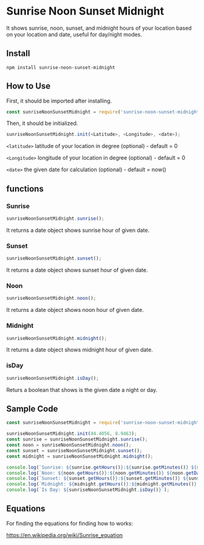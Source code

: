 # Sunrise Noon Sunset Midnight
It shows sunrise, noon, sunset, and midnight hours of your location based on your location and date, useful for day/night modes.

## Install
```
npm install sunrise-noon-sunset-midnight
```
## How to Use

First, it should be imported after installing.

```js
const sunriseNoonSunsetMidnight = require('sunrise-noon-sunset-midnight');
```

Then, it should be initialized.

```js
sunriseNoonSunsetMidnight.init(<Latitude>, <Longitude>, <date>);
```

`<latitude>` latitude of your location in degree (optional) - default = 0

`<Longitude>` longitude of your location in degree (optional) - default = 0

`<date>` the given date for calculation (optional) - default = now()

## functions
### Sunrise

```js
sunriseNoonSunsetMidnight.sunrise();
```

It returns a date object shows sunrise hour of given date. 

### Sunset

```js
sunriseNoonSunsetMidnight.sunset();
```

It returns a date object shows sunset hour of given date. 

### Noon

```js
sunriseNoonSunsetMidnight.noon();
```

It returns a date object shows noon hour of given date. 

### Midnight

```js
sunriseNoonSunsetMidnight.midnight();
```

It returns a date object shows midnight hour of given date. 

### isDay

```js
sunriseNoonSunsetMidnight.isDay();
```

Returs a boolean that shows is the given date a night or day.

## Sample Code
```js
const sunriseNoonSunsetMidnight = require('sunrise-noon-sunset-midnight');

sunriseNoonSunsetMidnight.init(44.4056, 8.9463);
const sunrise = sunriseNoonSunsetMidnight.sunrise();
const noon = sunriseNoonSunsetMidnight.noon();
const sunset = sunriseNoonSunsetMidnight.sunset();
const midnight = sunriseNoonSunsetMidnight.midnight();

console.log(`Sunrise: ${sunrise.getHours()}:${sunrise.getMinutes()} ${sunrise.getDate()}-${sunrise.getMonth()+1}`);
console.log(`Noon: ${noon.getHours()}:${noon.getMinutes()} ${noon.getDate()}-${noon.getMonth()+1}`);
console.log(`Sunset: ${sunset.getHours()}:${sunset.getMinutes()} ${sunset.getDate()}-${sunset.getMonth()+1}`);
console.log(`Midnight: ${midnight.getHours()}:${midnight.getMinutes()} ${midnight.getDate()}-${midnight.getMonth()+1}`);
console.log(`Is Day: ${sunriseNoonSunsetMidnight.isDay()}`);
```

## Equations

For finding the equations for finding how to works:

https://en.wikipedia.org/wiki/Sunrise_equation